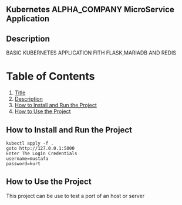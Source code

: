  ## Kubernetes ALPHA_COMPANY MicroService Application

 ## Description
 BASIC KUBERNETES APPLICATION FITH FLASK,MARIADB AND REDIS

 # Table of Contents
 
1. [Title](#Flask-Hello-World-Application)
2. [Description](#Description)
3. [How to Install and Run the Project](#How-to-Install-and-Run-the-Project)
4. [How to Use the Project](#How-to-Use-the-Project) 


 ## How to Install and Run the Project
```shell
kubectl apply -f .
goto http://127.0.0.1:5000
Enter The Login Credentials
username=mustafa
password=kurt
```

 ## How to Use the Project
 This project can be use to test a port of an host or server
